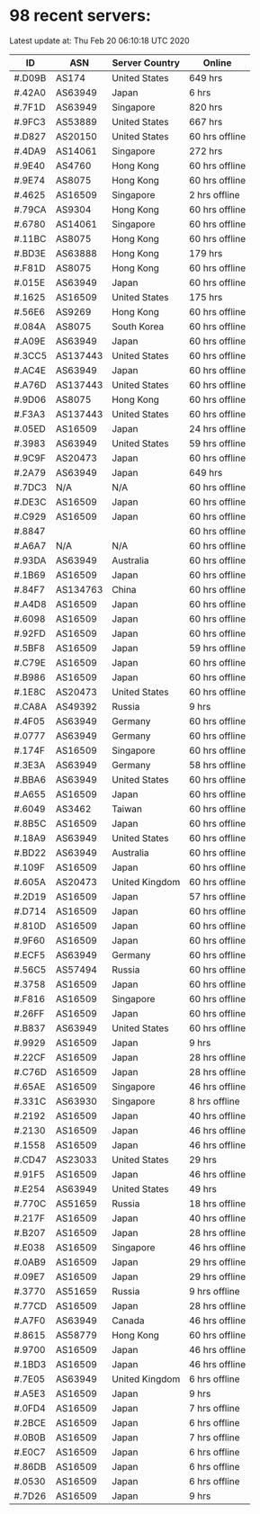 # 98 recent servers:

Latest update at: Thu Feb 20 06:10:18 UTC 2020

| ID | ASN | Server Country | Online |
| -- | --- | -------------- | ------ |
| #.D09B | AS174 | United States | 649 hrs |
| #.42A0 | AS63949 | Japan | 6 hrs |
| #.7F1D | AS63949 | Singapore | 820 hrs |
| #.9FC3 | AS53889 | United States | 667 hrs |
| #.D827 | AS20150 | United States | 60 hrs offline |
| #.4DA9 | AS14061 | Singapore | 272 hrs |
| #.9E40 | AS4760 | Hong Kong | 60 hrs offline |
| #.9E74 | AS8075 | Hong Kong | 60 hrs offline |
| #.4625 | AS16509 | Singapore | 2 hrs offline |
| #.79CA | AS9304 | Hong Kong | 60 hrs offline |
| #.6780 | AS14061 | Singapore | 60 hrs offline |
| #.11BC | AS8075 | Hong Kong | 60 hrs offline |
| #.BD3E | AS63888 | Hong Kong | 179 hrs |
| #.F81D | AS8075 | Hong Kong | 60 hrs offline |
| #.015E | AS63949 | Japan | 60 hrs offline |
| #.1625 | AS16509 | United States | 175 hrs |
| #.56E6 | AS9269 | Hong Kong | 60 hrs offline |
| #.084A | AS8075 | South Korea | 60 hrs offline |
| #.A09E | AS63949 | Japan | 60 hrs offline |
| #.3CC5 | AS137443 | United States | 60 hrs offline |
| #.AC4E | AS63949 | Japan | 60 hrs offline |
| #.A76D | AS137443 | United States | 60 hrs offline |
| #.9D06 | AS8075 | Hong Kong | 60 hrs offline |
| #.F3A3 | AS137443 | United States | 60 hrs offline |
| #.05ED | AS16509 | Japan | 24 hrs offline |
| #.3983 | AS63949 | United States | 59 hrs offline |
| #.9C9F | AS20473 | Japan | 60 hrs offline |
| #.2A79 | AS63949 | Japan | 649 hrs |
| #.7DC3 | N/A | N/A | 60 hrs offline |
| #.DE3C | AS16509 | Japan | 60 hrs offline |
| #.C929 | AS16509 | Japan | 60 hrs offline |
| #.8847 |  |  | 60 hrs offline |
| #.A6A7 | N/A | N/A | 60 hrs offline |
| #.93DA | AS63949 | Australia | 60 hrs offline |
| #.1B69 | AS16509 | Japan | 60 hrs offline |
| #.84F7 | AS134763 | China | 60 hrs offline |
| #.A4D8 | AS16509 | Japan | 60 hrs offline |
| #.6098 | AS16509 | Japan | 60 hrs offline |
| #.92FD | AS16509 | Japan | 60 hrs offline |
| #.5BF8 | AS16509 | Japan | 59 hrs offline |
| #.C79E | AS16509 | Japan | 60 hrs offline |
| #.B986 | AS16509 | Japan | 60 hrs offline |
| #.1E8C | AS20473 | United States | 60 hrs offline |
| #.CA8A | AS49392 | Russia | 9 hrs |
| #.4F05 | AS63949 | Germany | 60 hrs offline |
| #.0777 | AS63949 | Germany | 60 hrs offline |
| #.174F | AS16509 | Singapore | 60 hrs offline |
| #.3E3A | AS63949 | Germany | 58 hrs offline |
| #.BBA6 | AS63949 | United States | 60 hrs offline |
| #.A655 | AS16509 | Japan | 60 hrs offline |
| #.6049 | AS3462 | Taiwan | 60 hrs offline |
| #.8B5C | AS16509 | Japan | 60 hrs offline |
| #.18A9 | AS63949 | United States | 60 hrs offline |
| #.BD22 | AS63949 | Australia | 60 hrs offline |
| #.109F | AS16509 | Japan | 60 hrs offline |
| #.605A | AS20473 | United Kingdom | 60 hrs offline |
| #.2D19 | AS16509 | Japan | 57 hrs offline |
| #.D714 | AS16509 | Japan | 60 hrs offline |
| #.810D | AS16509 | Japan | 60 hrs offline |
| #.9F60 | AS16509 | Japan | 60 hrs offline |
| #.ECF5 | AS63949 | Germany | 60 hrs offline |
| #.56C5 | AS57494 | Russia | 60 hrs offline |
| #.3758 | AS16509 | Japan | 60 hrs offline |
| #.F816 | AS16509 | Singapore | 60 hrs offline |
| #.26FF | AS16509 | Japan | 60 hrs offline |
| #.B837 | AS63949 | United States | 60 hrs offline |
| #.9929 | AS16509 | Japan | 9 hrs |
| #.22CF | AS16509 | Japan | 28 hrs offline |
| #.C76D | AS16509 | Japan | 28 hrs offline |
| #.65AE | AS16509 | Singapore | 46 hrs offline |
| #.331C | AS63930 | Singapore | 8 hrs offline |
| #.2192 | AS16509 | Japan | 40 hrs offline |
| #.2130 | AS16509 | Japan | 46 hrs offline |
| #.1558 | AS16509 | Japan | 46 hrs offline |
| #.CD47 | AS23033 | United States | 29 hrs |
| #.91F5 | AS16509 | Japan | 46 hrs offline |
| #.E254 | AS63949 | United States | 49 hrs |
| #.770C | AS51659 | Russia | 18 hrs offline |
| #.217F | AS16509 | Japan | 40 hrs offline |
| #.B207 | AS16509 | Japan | 28 hrs offline |
| #.E038 | AS16509 | Singapore | 46 hrs offline |
| #.0AB9 | AS16509 | Japan | 29 hrs offline |
| #.09E7 | AS16509 | Japan | 29 hrs offline |
| #.3770 | AS51659 | Russia | 9 hrs offline |
| #.77CD | AS16509 | Japan | 28 hrs offline |
| #.A7F0 | AS63949 | Canada | 46 hrs offline |
| #.8615 | AS58779 | Hong Kong | 60 hrs offline |
| #.9700 | AS16509 | Japan | 46 hrs offline |
| #.1BD3 | AS16509 | Japan | 46 hrs offline |
| #.7E05 | AS63949 | United Kingdom | 6 hrs offline |
| #.A5E3 | AS16509 | Japan | 9 hrs |
| #.0FD4 | AS16509 | Japan | 7 hrs offline |
| #.2BCE | AS16509 | Japan | 6 hrs offline |
| #.0B0B | AS16509 | Japan | 7 hrs offline |
| #.E0C7 | AS16509 | Japan | 6 hrs offline |
| #.86DB | AS16509 | Japan | 6 hrs offline |
| #.0530 | AS16509 | Japan | 6 hrs offline |
| #.7D26 | AS16509 | Japan | 9 hrs |


